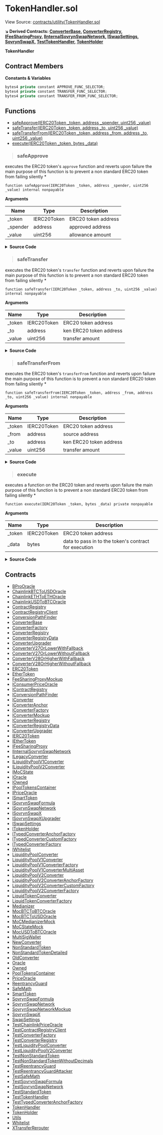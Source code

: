 # TokenHandler.sol

View Source: [contracts/utility/TokenHandler.sol](../solidity/contracts/utility/TokenHandler.sol)

**↘ Derived Contracts: [ConverterBase](ConverterBase.md), [ConverterRegistry](ConverterRegistry.md), [IFeeSharingProxy](IFeeSharingProxy.md), [IInternalSovrynSwapNetwork](IInternalSovrynSwapNetwork.md), [ISwapSettings](ISwapSettings.md), [SovrynSwapX](SovrynSwapX.md), [TestTokenHandler](TestTokenHandler.md), [TokenHolder](TokenHolder.md)**

**TokenHandler**

## Contract Members
**Constants & Variables**

```js
bytes4 private constant APPROVE_FUNC_SELECTOR;
bytes4 private constant TRANSFER_FUNC_SELECTOR;
bytes4 private constant TRANSFER_FROM_FUNC_SELECTOR;

```

## Functions

- [safeApprove(IERC20Token _token, address _spender, uint256 _value)](#safeapprove)
- [safeTransfer(IERC20Token _token, address _to, uint256 _value)](#safetransfer)
- [safeTransferFrom(IERC20Token _token, address _from, address _to, uint256 _value)](#safetransferfrom)
- [execute(IERC20Token _token, bytes _data)](#execute)

> ### safeApprove

executes the ERC20 token's `approve` function and reverts upon failure
the main purpose of this function is to prevent a non standard ERC20 token
from failing silently
	 *

```solidity
function safeApprove(IERC20Token _token, address _spender, uint256 _value) internal nonpayable
```

**Arguments**

| Name        | Type           | Description  |
| ------------- |------------- | -----|
| _token | IERC20Token | ERC20 token address | 
| _spender | address | approved address | 
| _value | uint256 | allowance amount | 

<details>
	<summary><strong>Source Code</strong></summary>

```javascript
function safeApprove(
		IERC20Token _token,
		address _spender,
		uint256 _value
	) internal {
		execute(_token, abi.encodeWithSelector(APPROVE_FUNC_SELECTOR, _spender, _value));
	}
```
</details>

> ### safeTransfer

executes the ERC20 token's `transfer` function and reverts upon failure
the main purpose of this function is to prevent a non standard ERC20 token
from failing silently
	 *

```solidity
function safeTransfer(IERC20Token _token, address _to, uint256 _value) internal nonpayable
```

**Arguments**

| Name        | Type           | Description  |
| ------------- |------------- | -----|
| _token | IERC20Token | ERC20 token address | 
| _to | address | ken   ERC20 token address | 
| _value | uint256 | transfer amount | 

<details>
	<summary><strong>Source Code</strong></summary>

```javascript
function safeTransfer(
		IERC20Token _token,
		address _to,
		uint256 _value
	) internal {
		execute(_token, abi.encodeWithSelector(TRANSFER_FUNC_SELECTOR, _to, _value));
	}
```
</details>

> ### safeTransferFrom

executes the ERC20 token's `transferFrom` function and reverts upon failure
the main purpose of this function is to prevent a non standard ERC20 token
from failing silently
	 *

```solidity
function safeTransferFrom(IERC20Token _token, address _from, address _to, uint256 _value) internal nonpayable
```

**Arguments**

| Name        | Type           | Description  |
| ------------- |------------- | -----|
| _token | IERC20Token | ERC20 token address | 
| _from | address | source address | 
| _to | address | ken   ERC20 token address | 
| _value | uint256 | transfer amount | 

<details>
	<summary><strong>Source Code</strong></summary>

```javascript
function safeTransferFrom(
		IERC20Token _token,
		address _from,
		address _to,
		uint256 _value
	) internal {
		execute(_token, abi.encodeWithSelector(TRANSFER_FROM_FUNC_SELECTOR, _from, _to, _value));
	}
```
</details>

> ### execute

executes a function on the ERC20 token and reverts upon failure
the main purpose of this function is to prevent a non standard ERC20 token
from failing silently
	 *

```solidity
function execute(IERC20Token _token, bytes _data) private nonpayable
```

**Arguments**

| Name        | Type           | Description  |
| ------------- |------------- | -----|
| _token | IERC20Token | ERC20 token address | 
| _data | bytes | data to pass in to the token's contract for execution | 

<details>
	<summary><strong>Source Code</strong></summary>

```javascript
function execute(IERC20Token _token, bytes memory _data) private {
		uint256[1] memory ret = [uint256(1)];

		assembly {
			let success := call(
				gas, // gas remaining
				_token, // destination address
				0, // no ether
				add(_data, 32), // input buffer (starts after the first 32 bytes in the `data` array)
				mload(_data), // input length (loaded from the first 32 bytes in the `data` array)
				ret, // output buffer
				32 // output length
			)
			if iszero(success) {
				revert(0, 0)
			}
		}

		require(ret[0] != 0, "ERR_TRANSFER_FAILED");
	}
```
</details>

## Contracts

* [BProOracle](BProOracle.md)
* [ChainlinkBTCToUSDOracle](ChainlinkBTCToUSDOracle.md)
* [ChainlinkETHToETHOracle](ChainlinkETHToETHOracle.md)
* [ChainlinkUSDToBTCOracle](ChainlinkUSDToBTCOracle.md)
* [ContractRegistry](ContractRegistry.md)
* [ContractRegistryClient](ContractRegistryClient.md)
* [ConversionPathFinder](ConversionPathFinder.md)
* [ConverterBase](ConverterBase.md)
* [ConverterFactory](ConverterFactory.md)
* [ConverterRegistry](ConverterRegistry.md)
* [ConverterRegistryData](ConverterRegistryData.md)
* [ConverterUpgrader](ConverterUpgrader.md)
* [ConverterV27OrLowerWithFallback](ConverterV27OrLowerWithFallback.md)
* [ConverterV27OrLowerWithoutFallback](ConverterV27OrLowerWithoutFallback.md)
* [ConverterV28OrHigherWithFallback](ConverterV28OrHigherWithFallback.md)
* [ConverterV28OrHigherWithoutFallback](ConverterV28OrHigherWithoutFallback.md)
* [ERC20Token](ERC20Token.md)
* [EtherToken](EtherToken.md)
* [FeeSharingProxyMockup](FeeSharingProxyMockup.md)
* [IConsumerPriceOracle](IConsumerPriceOracle.md)
* [IContractRegistry](IContractRegistry.md)
* [IConversionPathFinder](IConversionPathFinder.md)
* [IConverter](IConverter.md)
* [IConverterAnchor](IConverterAnchor.md)
* [IConverterFactory](IConverterFactory.md)
* [IConverterMockup](IConverterMockup.md)
* [IConverterRegistry](IConverterRegistry.md)
* [IConverterRegistryData](IConverterRegistryData.md)
* [IConverterUpgrader](IConverterUpgrader.md)
* [IERC20Token](IERC20Token.md)
* [IEtherToken](IEtherToken.md)
* [IFeeSharingProxy](IFeeSharingProxy.md)
* [IInternalSovrynSwapNetwork](IInternalSovrynSwapNetwork.md)
* [ILegacyConverter](ILegacyConverter.md)
* [ILiquidityPoolV1Converter](ILiquidityPoolV1Converter.md)
* [ILiquidityPoolV2Converter](ILiquidityPoolV2Converter.md)
* [IMoCState](IMoCState.md)
* [IOracle](IOracle.md)
* [IOwned](IOwned.md)
* [IPoolTokensContainer](IPoolTokensContainer.md)
* [IPriceOracle](IPriceOracle.md)
* [ISmartToken](ISmartToken.md)
* [ISovrynSwapFormula](ISovrynSwapFormula.md)
* [ISovrynSwapNetwork](ISovrynSwapNetwork.md)
* [ISovrynSwapX](ISovrynSwapX.md)
* [ISovrynSwapXUpgrader](ISovrynSwapXUpgrader.md)
* [ISwapSettings](ISwapSettings.md)
* [ITokenHolder](ITokenHolder.md)
* [ITypedConverterAnchorFactory](ITypedConverterAnchorFactory.md)
* [ITypedConverterCustomFactory](ITypedConverterCustomFactory.md)
* [ITypedConverterFactory](ITypedConverterFactory.md)
* [IWhitelist](IWhitelist.md)
* [LiquidityPoolConverter](LiquidityPoolConverter.md)
* [LiquidityPoolV1Converter](LiquidityPoolV1Converter.md)
* [LiquidityPoolV1ConverterFactory](LiquidityPoolV1ConverterFactory.md)
* [LiquidityPoolV1ConverterMultiAsset](LiquidityPoolV1ConverterMultiAsset.md)
* [LiquidityPoolV2Converter](LiquidityPoolV2Converter.md)
* [LiquidityPoolV2ConverterAnchorFactory](LiquidityPoolV2ConverterAnchorFactory.md)
* [LiquidityPoolV2ConverterCustomFactory](LiquidityPoolV2ConverterCustomFactory.md)
* [LiquidityPoolV2ConverterFactory](LiquidityPoolV2ConverterFactory.md)
* [LiquidTokenConverter](LiquidTokenConverter.md)
* [LiquidTokenConverterFactory](LiquidTokenConverterFactory.md)
* [Medianizer](Medianizer.md)
* [MocBTCToBTCOracle](MocBTCToBTCOracle.md)
* [MocBTCToUSDOracle](MocBTCToUSDOracle.md)
* [MoCMedianizerMock](MoCMedianizerMock.md)
* [MoCStateMock](MoCStateMock.md)
* [MocUSDToBTCOracle](MocUSDToBTCOracle.md)
* [MultiSigWallet](MultiSigWallet.md)
* [NewConverter](NewConverter.md)
* [NonStandardToken](NonStandardToken.md)
* [NonStandardTokenDetailed](NonStandardTokenDetailed.md)
* [OldConverter](OldConverter.md)
* [Oracle](Oracle.md)
* [Owned](Owned.md)
* [PoolTokensContainer](PoolTokensContainer.md)
* [PriceOracle](PriceOracle.md)
* [ReentrancyGuard](ReentrancyGuard.md)
* [SafeMath](SafeMath.md)
* [SmartToken](SmartToken.md)
* [SovrynSwapFormula](SovrynSwapFormula.md)
* [SovrynSwapNetwork](SovrynSwapNetwork.md)
* [SovrynSwapNetworkMockup](SovrynSwapNetworkMockup.md)
* [SovrynSwapX](SovrynSwapX.md)
* [SwapSettings](SwapSettings.md)
* [TestChainlinkPriceOracle](TestChainlinkPriceOracle.md)
* [TestContractRegistryClient](TestContractRegistryClient.md)
* [TestConverterFactory](TestConverterFactory.md)
* [TestConverterRegistry](TestConverterRegistry.md)
* [TestLiquidityPoolConverter](TestLiquidityPoolConverter.md)
* [TestLiquidityPoolV2Converter](TestLiquidityPoolV2Converter.md)
* [TestNonStandardToken](TestNonStandardToken.md)
* [TestNonStandardTokenWithoutDecimals](TestNonStandardTokenWithoutDecimals.md)
* [TestReentrancyGuard](TestReentrancyGuard.md)
* [TestReentrancyGuardAttacker](TestReentrancyGuardAttacker.md)
* [TestSafeMath](TestSafeMath.md)
* [TestSovrynSwapFormula](TestSovrynSwapFormula.md)
* [TestSovrynSwapNetwork](TestSovrynSwapNetwork.md)
* [TestStandardToken](TestStandardToken.md)
* [TestTokenHandler](TestTokenHandler.md)
* [TestTypedConverterAnchorFactory](TestTypedConverterAnchorFactory.md)
* [TokenHandler](TokenHandler.md)
* [TokenHolder](TokenHolder.md)
* [Utils](Utils.md)
* [Whitelist](Whitelist.md)
* [XTransferRerouter](XTransferRerouter.md)
